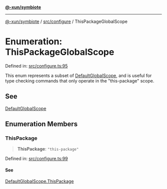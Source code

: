 [**@-xun/symbiote**](../../../README.md)

***

[@-xun/symbiote](../../../README.md) / [src/configure](../README.md) / ThisPackageGlobalScope

# Enumeration: ThisPackageGlobalScope

Defined in: [src/configure.ts:95](https://github.com/Xunnamius/symbiote/blob/1d06f9ec4e479041c7ca032d17fcdd92ac8edf8e/src/configure.ts#L95)

This enum represents a subset of [DefaultGlobalScope](DefaultGlobalScope.md), and is useful for type
checking commands that only operate in the "this-package" scope.

## See

[DefaultGlobalScope](DefaultGlobalScope.md)

## Enumeration Members

### ThisPackage

> **ThisPackage**: `"this-package"`

Defined in: [src/configure.ts:99](https://github.com/Xunnamius/symbiote/blob/1d06f9ec4e479041c7ca032d17fcdd92ac8edf8e/src/configure.ts#L99)

#### See

[DefaultGlobalScope.ThisPackage](DefaultGlobalScope.md#thispackage)
